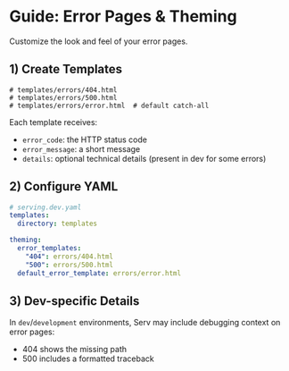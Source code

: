 # Guide: Error Pages & Theming

Customize the look and feel of your error pages.

## 1) Create Templates

```
# templates/errors/404.html
# templates/errors/500.html
# templates/errors/error.html  # default catch-all
```

Each template receives:

- `error_code`: the HTTP status code
- `error_message`: a short message
- `details`: optional technical details (present in dev for some errors)

## 2) Configure YAML

```yaml
# serving.dev.yaml
templates:
  directory: templates

theming:
  error_templates:
    "404": errors/404.html
    "500": errors/500.html
  default_error_template: errors/error.html
```

## 3) Dev-specific Details

In `dev`/`development` environments, Serv may include debugging context on error pages:

- 404 shows the missing path
- 500 includes a formatted traceback
